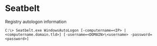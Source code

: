 # Seatbelt

Registry autologon information

```
C:\> Seatbelt.exe WindowsAutoLogon [-computername=<IP> | <computername.domain.tld>] [-username=<DOMAIN>\<username> -password=<password>]
```